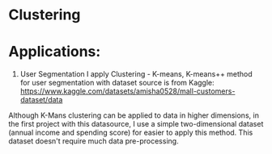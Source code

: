 # Clustering

# Applications:
1. User Segmentation
I apply Clustering - K-means, K-means++ method for user segmentation with dataset source is from Kaggle: https://www.kaggle.com/datasets/amisha0528/mall-customers-dataset/data

Although K-Mans clustering can be applied to data in higher dimensions, in the first project with this datasource, I use a simple two-dimensional dataset (annual income and spending score) for easier to apply this method. This dataset doesn't require much data pre-processing.


 
